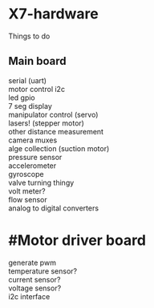 X7-hardware
===========


Things to do

## Main board

serial (uart)  
motor control i2c  
led gpio  
7 seg display  
manipulator control (servo)  
lasers! (stepper motor)  
other distance measurement  
camera muxes  
alge collection (suction motor)  
pressure sensor  
accelerometer   
gyroscope  
valve turning thingy  
volt meter?  
flow sensor  
analog to digital converters  




# #Motor driver board

generate pwm  
temperature sensor?  
current sensor?  
voltage sensor?  
i2c interface  


